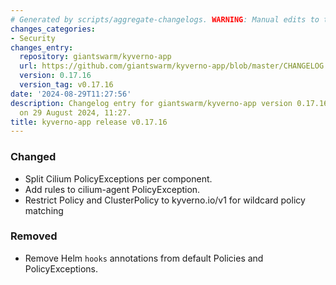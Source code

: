 ```yaml
---
# Generated by scripts/aggregate-changelogs. WARNING: Manual edits to this files will be overwritten.
changes_categories:
- Security
changes_entry:
  repository: giantswarm/kyverno-app
  url: https://github.com/giantswarm/kyverno-app/blob/master/CHANGELOG.md#01716---2024-08-29
  version: 0.17.16
  version_tag: v0.17.16
date: '2024-08-29T11:27:56'
description: Changelog entry for giantswarm/kyverno-app version 0.17.16, published
  on 29 August 2024, 11:27.
title: kyverno-app release v0.17.16
---
```


### Changed
- Split Cilium PolicyExceptions per component.
- Add rules to cilium-agent PolicyException.
- Restrict Policy and ClusterPolicy to kyverno.io/v1 for wildcard policy matching
### Removed
- Remove Helm `hooks` annotations from default Policies and PolicyExceptions.
